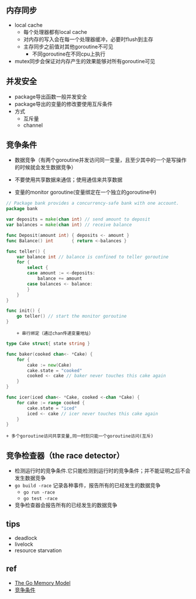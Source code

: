 


## 内存同步
+ local cache
    + 每个处理器都有local cache
    + 对内存的写入会在每一个处理器缓冲，必要时flush到主存
    + 主存同步之前值对其他goroutine不可见
        + 不同goroutine在不同cpu上执行
+ mutex同步会保证对内存产生的效果能够对所有goroutine可见

## 并发安全  
+ package导出函数一般并发安全
+ package导出的变量的修改要使用互斥条件
+ 方式
    + 互斥量
    + channel

## 竞争条件
+ 数据竞争（有两个goroutine并发访问同一变量，且至少其中的一个是写操作的时候就会发生数据竞争）
+ 不要使用共享数据来通信；使用通信来共享数据

+ 变量的monitor goroutine(变量绑定在一个独立的goroutine中)
```go
// Package bank provides a concurrency-safe bank with one account.
package bank

var deposits = make(chan int) // send amount to deposit
var balances = make(chan int) // receive balance

func Deposit(amount int) { deposits <- amount }
func Balance() int       { return <-balances }

func teller() {
    var balance int // balance is confined to teller goroutine
    for {
        select {
        case amount := <-deposits:
            balance += amount
        case balances <- balance:
        }
    }
}

func init() {
    go teller() // start the monitor goroutine
}
```
        + 串行绑定（通过chan传递变量地址）
```go
type Cake struct{ state string }

func baker(cooked chan<- *Cake) {
    for {
        cake := new(Cake)
        cake.state = "cooked"
        cooked <- cake // baker never touches this cake again
    }
}

func icer(iced chan<- *Cake, cooked <-chan *Cake) {
    for cake := range cooked {
        cake.state = "iced"
        iced <- cake // icer never touches this cake again
    }
}

```
    + 多个goroutine访问共享变量,同一时刻只能一个goroutine访问(互斥)


## 竞争检查器（the race detector）
+ 检测运行时的竞争条件.它只能检测到运行时的竞争条件；并不能证明之后不会发生数据竞争
+ `go build -race` 记录各种事件，报告所有的已经发生的数据竞争
    + `go run -race`
    + `go test -race`
+ 竞争检查器会报告所有的已经发生的数据竞争

## tips
+ deadlock
+ livelock
+ resource starvation

## ref
+ [The Go Memory Model](https://golang.org/ref/mem)
+ [竞争条件](https://docs.hacknode.org/gopl-zh/ch9/ch9-01.html)